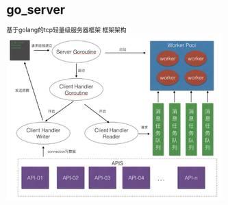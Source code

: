 # go_server
基于golang的tcp轻量级服务器框架
框架架构
![image](https://github.com/guoxuanhan/imgs-folder/blob/5fd7c08d15bca523e4ac484be1eedee001560b8c/imgs/go_server01.png)
